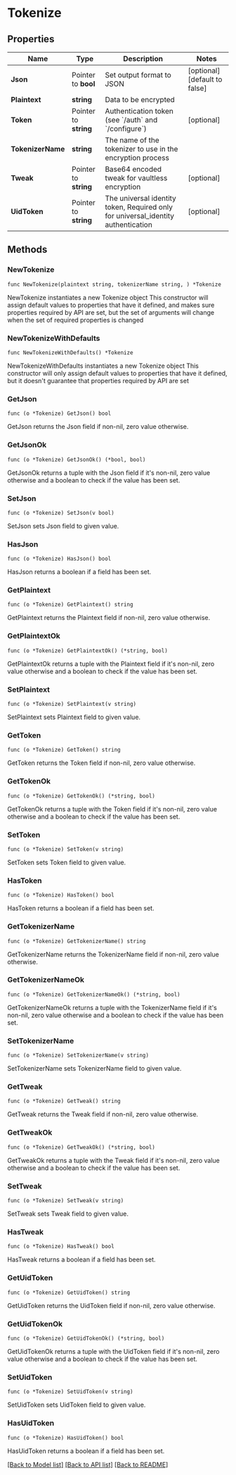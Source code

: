 # Tokenize

## Properties

Name | Type | Description | Notes
------------ | ------------- | ------------- | -------------
**Json** | Pointer to **bool** | Set output format to JSON | [optional] [default to false]
**Plaintext** | **string** | Data to be encrypted | 
**Token** | Pointer to **string** | Authentication token (see &#x60;/auth&#x60; and &#x60;/configure&#x60;) | [optional] 
**TokenizerName** | **string** | The name of the tokenizer to use in the encryption process | 
**Tweak** | Pointer to **string** | Base64 encoded tweak for vaultless encryption | [optional] 
**UidToken** | Pointer to **string** | The universal identity token, Required only for universal_identity authentication | [optional] 

## Methods

### NewTokenize

`func NewTokenize(plaintext string, tokenizerName string, ) *Tokenize`

NewTokenize instantiates a new Tokenize object
This constructor will assign default values to properties that have it defined,
and makes sure properties required by API are set, but the set of arguments
will change when the set of required properties is changed

### NewTokenizeWithDefaults

`func NewTokenizeWithDefaults() *Tokenize`

NewTokenizeWithDefaults instantiates a new Tokenize object
This constructor will only assign default values to properties that have it defined,
but it doesn't guarantee that properties required by API are set

### GetJson

`func (o *Tokenize) GetJson() bool`

GetJson returns the Json field if non-nil, zero value otherwise.

### GetJsonOk

`func (o *Tokenize) GetJsonOk() (*bool, bool)`

GetJsonOk returns a tuple with the Json field if it's non-nil, zero value otherwise
and a boolean to check if the value has been set.

### SetJson

`func (o *Tokenize) SetJson(v bool)`

SetJson sets Json field to given value.

### HasJson

`func (o *Tokenize) HasJson() bool`

HasJson returns a boolean if a field has been set.

### GetPlaintext

`func (o *Tokenize) GetPlaintext() string`

GetPlaintext returns the Plaintext field if non-nil, zero value otherwise.

### GetPlaintextOk

`func (o *Tokenize) GetPlaintextOk() (*string, bool)`

GetPlaintextOk returns a tuple with the Plaintext field if it's non-nil, zero value otherwise
and a boolean to check if the value has been set.

### SetPlaintext

`func (o *Tokenize) SetPlaintext(v string)`

SetPlaintext sets Plaintext field to given value.


### GetToken

`func (o *Tokenize) GetToken() string`

GetToken returns the Token field if non-nil, zero value otherwise.

### GetTokenOk

`func (o *Tokenize) GetTokenOk() (*string, bool)`

GetTokenOk returns a tuple with the Token field if it's non-nil, zero value otherwise
and a boolean to check if the value has been set.

### SetToken

`func (o *Tokenize) SetToken(v string)`

SetToken sets Token field to given value.

### HasToken

`func (o *Tokenize) HasToken() bool`

HasToken returns a boolean if a field has been set.

### GetTokenizerName

`func (o *Tokenize) GetTokenizerName() string`

GetTokenizerName returns the TokenizerName field if non-nil, zero value otherwise.

### GetTokenizerNameOk

`func (o *Tokenize) GetTokenizerNameOk() (*string, bool)`

GetTokenizerNameOk returns a tuple with the TokenizerName field if it's non-nil, zero value otherwise
and a boolean to check if the value has been set.

### SetTokenizerName

`func (o *Tokenize) SetTokenizerName(v string)`

SetTokenizerName sets TokenizerName field to given value.


### GetTweak

`func (o *Tokenize) GetTweak() string`

GetTweak returns the Tweak field if non-nil, zero value otherwise.

### GetTweakOk

`func (o *Tokenize) GetTweakOk() (*string, bool)`

GetTweakOk returns a tuple with the Tweak field if it's non-nil, zero value otherwise
and a boolean to check if the value has been set.

### SetTweak

`func (o *Tokenize) SetTweak(v string)`

SetTweak sets Tweak field to given value.

### HasTweak

`func (o *Tokenize) HasTweak() bool`

HasTweak returns a boolean if a field has been set.

### GetUidToken

`func (o *Tokenize) GetUidToken() string`

GetUidToken returns the UidToken field if non-nil, zero value otherwise.

### GetUidTokenOk

`func (o *Tokenize) GetUidTokenOk() (*string, bool)`

GetUidTokenOk returns a tuple with the UidToken field if it's non-nil, zero value otherwise
and a boolean to check if the value has been set.

### SetUidToken

`func (o *Tokenize) SetUidToken(v string)`

SetUidToken sets UidToken field to given value.

### HasUidToken

`func (o *Tokenize) HasUidToken() bool`

HasUidToken returns a boolean if a field has been set.


[[Back to Model list]](../README.md#documentation-for-models) [[Back to API list]](../README.md#documentation-for-api-endpoints) [[Back to README]](../README.md)



